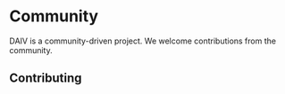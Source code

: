 # Community

DAIV is a community-driven project. We welcome contributions from the community.

## Contributing

